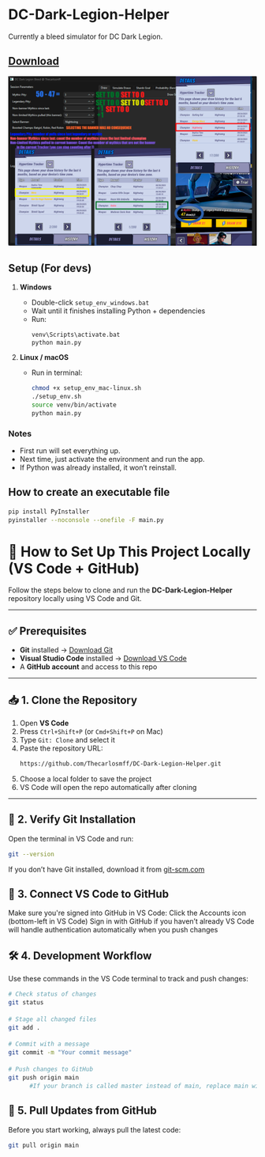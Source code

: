 # DC-Dark-Legion-Helper
Currently a bleed simulator for DC Dark Legion.

## [Download](https://github.com/Thecarlosmff/DC-Dark-Legion-Helper/releases) 

 ![Help](Help.png)
 
## Setup (For devs)

1. **Windows**  
   - Double-click `setup_env_windows.bat`  
   - Wait until it finishes installing Python + dependencies  
   - Run:  
     ```
     venv\Scripts\activate.bat
     python main.py
     ```

2. **Linux / macOS**  
   - Run in terminal:  
     ```bash
     chmod +x setup_env_mac-linux.sh
     ./setup_env.sh
     source venv/bin/activate
     python main.py
     ```

### Notes
- First run will set everything up.  
- Next time, just activate the environment and run the app.  
- If Python was already installed, it won’t reinstall.  


## How to create an executable file

   ```bash
   pip install PyInstaller
   pyinstaller --noconsole --onefile -F main.py
   ```


# 🔧 How to Set Up This Project Locally (VS Code + GitHub)

Follow the steps below to clone and run the **DC-Dark-Legion-Helper** repository locally using VS Code and Git.

---

## ✅ Prerequisites

- **Git** installed → [Download Git](https://git-scm.com/downloads)  
- **Visual Studio Code** installed → [Download VS Code](https://code.visualstudio.com)  
- A **GitHub account** and access to this repo  

---

## 📥 1. Clone the Repository

1. Open **VS Code**  
2. Press `Ctrl+Shift+P` (or `Cmd+Shift+P` on Mac)  
3. Type `Git: Clone` and select it  
4. Paste the repository URL:
    ```bash
   https://github.com/Thecarlosmff/DC-Dark-Legion-Helper.git
   ```
5. Choose a local folder to save the project  
6. VS Code will open the repo automatically after cloning  

---

## 🧪 2. Verify Git Installation

Open the terminal in VS Code and run:

```bash
git --version
```

If you don’t have Git installed, download it from [git-scm.com](https://git-scm.com/downloads)

## 🔗 3. Connect VS Code to GitHub

Make sure you're signed into GitHub in VS Code:
   Click the Accounts icon (bottom-left in VS Code)
   Sign in with GitHub if you haven’t already
   VS Code will handle authentication automatically when you push changes

## 🛠️ 4. Development Workflow

Use these commands in the VS Code terminal to track and push changes:
```bash
# Check status of changes
git status

# Stage all changed files
git add .

# Commit with a message
git commit -m "Your commit message"

# Push changes to GitHub
git push origin main
      #If your branch is called master instead of main, replace main with master in the command above.
```

## 🔄 5. Pull Updates from GitHub

Before you start working, always pull the latest code:
```bash
git pull origin main
```
